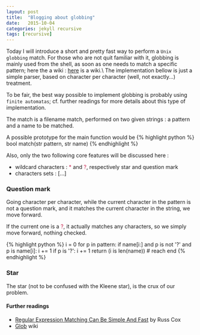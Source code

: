 ```yaml
---
layout: post
title:  "Blogging about globbing"
date:   2015-10-04
categories: jekyll recursive
tags: [recursive]
---
```


Today I will introduce a short and pretty fast way to perform a `Unix globbing` match.
For those who are not quit familiar with it, globbing is mainly used from the shell,
as soon as one needs to match a specific pattern; here the a wiki : <a href="https://en.wikipedia.org/wiki/Glob_(programming)" target="_blank">here</a> is a wiki.\\
The implementation bellow is just a simple parser, based on character per character (well, not exactly...) treatment.

To be fair, the best way possible to implement globbing is probably using `finite automatas`; cf. further readings for more details about this type of implementation.

The match is a filename match, performed on two given strings : a pattern and a name to be matched.

A possible prototype for the main function would be
{% highlight python %}
bool match(str pattern, str name)
{% endhighlight %}

Also, only the two following core features will be discussed here :
<ul>
<li> wildcard characters : <span style="color:#c7254e;">&#42;</span> and <span style="color:#c7254e;">&#63;</span>, respectively star and question mark</li>
<li> characters sets : [...]</li>
</ul>


<h3>Question mark</h3>
Going character per character, while the current character in the pattern is not a question mark, and it matches the current character in the string, we move forward.

If the current one is a <span style="color:#c7254e;">&#63;</span>, it actually matches any characters, so we simply move forward, nothing checked.

{% highlight python %}
i = 0
for p in pattern:
	if name[i:] and p is not '?' and p is name[i]:
		i += 1
	if p is '?':
		i += 1
return (i is len(name))		# reach end
{% endhighlight %}

<h3>Star</h3>
The star (not to be confused with the Kleene star), is the crux of our problem.



<h4>Further readings</h4>
<ul>
<li><a href="https://swtch.com/~rsc/regexp/regexp1.html" target="_blank">Regular Expression Matching Can Be Simple And Fast</a> by Russ Cox</li>
<li><a href="https://en.wikipedia.org/wiki/Glob_(programming)" target="_blank">Glob</a> wiki</li>
</ul>
